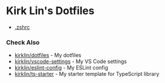 # Kirk Lin's Dotfiles

- [.zshrc](./.zshrc)

### Check Also

- [kirklin/dotfiles](https://github.com/kirklin/dotfiles) - My dotfiles
- [kirklin/vscode-settings](https://github.com/kirklin/vscode-settings) - My VS Code settings
- [kirklin/eslint-config](https://github.com/kirklin/eslint-config) - My ESLint config
- [kirklin/ts-starter](https://github.com/kirklin/boot-ts) - My starter template for TypeScript library
